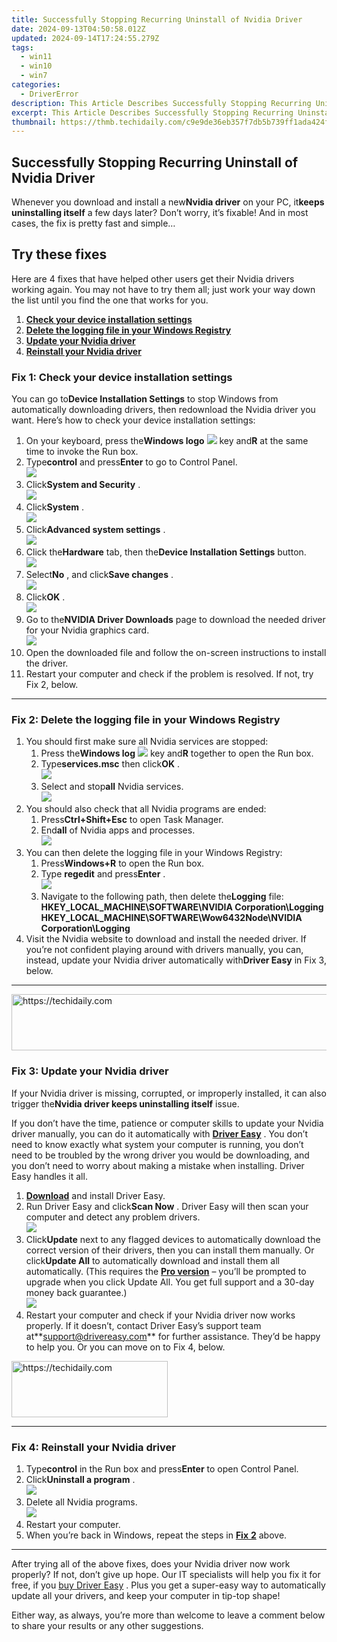 ```yaml
---
title: Successfully Stopping Recurring Uninstall of Nvidia Driver
date: 2024-09-13T04:50:58.012Z
updated: 2024-09-14T17:24:55.279Z
tags:
  - win11
  - win10
  - win7
categories:
  - DriverError
description: This Article Describes Successfully Stopping Recurring Uninstall of Nvidia Driver
excerpt: This Article Describes Successfully Stopping Recurring Uninstall of Nvidia Driver
thumbnail: https://thmb.techidaily.com/c9e9de36eb357f7db5b739ff1ada424f8276ace6815f6a294b656d072c86df72.jpg
---
```


## Successfully Stopping Recurring Uninstall of Nvidia Driver

 Whenever you download and install a new**Nvidia driver** on your PC, it**keeps uninstalling itself** a few days later? Don’t worry, it’s fixable! And in most cases, the fix is pretty fast and simple…

## Try these fixes

 Here are 4 fixes that have helped other users get their Nvidia drivers working again. You may not have to try them all; just work your way down the list until you find the one that works for you.

1. [**Check your device installation settings**](https://uperfect.sjv.io/g1jgba)
2. [**Delete the logging file in your Windows Registry**](https://zonlipartnershipprogram.pxf.io/b0rbxy)
3. [**Update your Nvidia driver**](https://turtlebeacheu.sjv.io/1r0r59)
4. [**Reinstall your Nvidia driver**](https://dreoaffiliateprogram.pxf.io/k0ezjl)

### Fix 1: Check your device installation settings

 You can go to**Device Installation Settings** to stop Windows from automatically downloading drivers, then redownload the Nvidia driver you want. Here’s how to check your device installation settings:

1. On your keyboard, press the**Windows logo** ![](https://images.drivereasy.com/wp-content/uploads/2018/07/img_5b4ecde832800.png) key and**R** at the same time to invoke the Run box.
2. Type**control** and press**Enter** to go to Control Panel.  
![](https://images.drivereasy.com/wp-content/uploads/2018/10/img_5bc59b08cdf4e.png)
3. Click**System and Security** .  
![](https://images.drivereasy.com/wp-content/uploads/2018/10/img_5bc59ba063ed0.jpg)
4. Click**System** .  
![](https://images.drivereasy.com/wp-content/uploads/2018/10/img_5bc59bd79ae6d.jpg)
5. Click**Advanced system settings** .  
![](https://images.drivereasy.com/wp-content/uploads/2018/10/img_5bc59c0e94e5d.jpg)
6. Click the**Hardware** tab, then the**Device Installation Settings** button.  
![](https://images.drivereasy.com/wp-content/uploads/2018/10/img_5bc59cb552443.jpg)
7. Select**No** , and click**Save changes** .  
![](https://images.drivereasy.com/wp-content/uploads/2018/10/img_5bc5a1202b9e9.jpg)
8. Click**OK** .  
![](https://images.drivereasy.com/wp-content/uploads/2018/10/img_5bc5a2a572543.jpg)
9. Go to the**NVIDIA Driver Downloads** page to download the needed driver for your Nvidia graphics card.  
![](https://images.drivereasy.com/wp-content/uploads/2018/10/img_5bc5994c83f8c.jpg)
10. Open the downloaded file and follow the on-screen instructions to install the driver.
11. Restart your computer and check if the problem is resolved. If not, try Fix 2, below.

---

### Fix 2: Delete the logging file in your Windows Registry

1. You should first make sure all Nvidia services are stopped:  
   1. Press the**Windows log** ![](https://images.drivereasy.com/wp-content/uploads/2018/07/img_5b4ecde832800.png) key and**R** together to open the Run box.  
   2. Type**services.msc**  then click**OK** .  
   ![](https://images.drivereasy.com/wp-content/uploads/2018/10/img_5bc5a9433a0fb.png)  
   3. Select and stop**all** Nvidia services.  
   ![](https://images.drivereasy.com/wp-content/uploads/2018/10/img_5bc5ae3f67690.jpg)
2. You should also check that all Nvidia programs are ended:  
   1. Press**Ctrl+Shift+Esc** to open Task Manager.  
   2. End**all** of Nvidia apps and processes.  
   ![](https://images.drivereasy.com/wp-content/uploads/2018/10/img_5bc5b0564178c.jpg)
3. You can then delete the logging file in your Windows Registry:  
   1. Press**Windows+R** to open the Run box.  
   2. Type **regedit** and press**Enter** .  
   ![](https://images.drivereasy.com/wp-content/uploads/2018/10/img_5bc5b13e9cf85.png)  
   3. Navigate to the following path, then delete the**Logging** file:  
   **HKEY\_LOCAL\_MACHINE\\SOFTWARE\\NVIDIA Corporation\\Logging**  
    **HKEY\_LOCAL\_MACHINE\\SOFTWARE\\Wow6432Node\\NVIDIA Corporation\\Logging**
4. Visit the Nvidia website to download and install the needed driver. If you’re not confident playing around with drivers manually, you can, instead, update your Nvidia driver automatically with**Driver Easy** in Fix 3, below.

---

<!-- affiliate ads begin -->
<a href="https://appsumo.8odi.net/c/5597632/2137379/7443" target="_top" id="2137379">
  <img src="//a.impactradius-go.com/display-ad/7443-2137379" border="0" alt="https://techidaily.com" width="728" height="90"/>
</a>
<img height="0" width="0" src="https://appsumo.8odi.net/i/5597632/2137379/7443" style="position:absolute;visibility:hidden;" border="0" />
<!-- affiliate ads end -->

### Fix 3: Update your Nvidia driver

 If your Nvidia driver is missing, corrupted, or improperly installed, it can also trigger the**Nvidia driver keeps uninstalling itself** issue.

 If you don’t have the time, patience or computer skills to update your Nvidia driver manually, you can do it automatically with **[Driver Easy](https://tools.techidaily.com/drivereasy/download/)**  . You don’t need to know exactly what system your computer is running, you don’t need to be troubled by the wrong driver you would be downloading, and you don’t need to worry about making a mistake when installing. Driver Easy handles it all.

1. **[Download](https://tools.techidaily.com/drivereasy/download/)**  and install Driver Easy.
2. Run Driver Easy and click**Scan Now** . Driver Easy will then scan your computer and detect any problem drivers.  
![](https://images.drivereasy.com/wp-content/uploads/2018/10/img_5bc58e5bb6635.jpg)
3. Click**Update** next to any flagged devices to automatically download the correct version of their drivers, then you can install them manually. Or click**Update All** to automatically download and install them all automatically. (This requires the **[Pro version](https://tools.techidaily.com/drivereasy/download/)**  – you’ll be prompted to upgrade when you click Update All. You get full support and a 30-day money back guarantee.)  
![](https://images.drivereasy.com/wp-content/uploads/2018/10/img_5bc58e7b30171.jpg)
4. Restart your computer and check if your Nvidia driver now works properly. If it doesn’t, contact Driver Easy’s support team at**<support@drivereasy.com>** for further assistance. They’d be happy to help you. Or you can move on to Fix 4, below.

<!-- affiliate ads begin -->
<a href="https://review-au.sjv.io/c/5597632/2098705/14409" target="_top" id="2098705">
  <img src="//a.impactradius-go.com/display-ad/14409-2098705" border="0" alt="https://techidaily.com" width="250" height="90"/>
</a>
<img height="0" width="0" src="https://review-au.sjv.io/i/5597632/2098705/14409" style="position:absolute;visibility:hidden;" border="0" />
<!-- affiliate ads end -->

---

### Fix 4: Reinstall your Nvidia driver

1. Type**control** in the Run box and press**Enter** to open Control Panel.
2. Click**Uninstall a program** .  
![](https://images.drivereasy.com/wp-content/uploads/2018/10/img_5bc5b694a6834.jpg)
3. Delete all Nvidia programs.  
![](https://images.drivereasy.com/wp-content/uploads/2018/10/img_5bc5b6e7f170d.jpg)
4. Restart your computer.
5. When you’re back in Windows, repeat the steps in [**Fix** **2**](https://propmoneyinc.pxf.io/q4jzdy) above.

---

 After trying all of the above fixes, does your Nvidia driver now work properly? If not, don’t give up hope. Our IT specialists will help you fix it for free, if you [buy Driver Easy](https://tools.techidaily.com/drivereasy/download/) . Plus you get a super-easy way to automatically update all your drivers, and keep your computer in tip-top shape!

 Either way, as always, you’re more than welcome to leave a comment below to share your results or any other suggestions.

<ins class="adsbygoogle"
     style="display:block"
     data-ad-format="autorelaxed"
     data-ad-client="ca-pub-7571918770474297"
     data-ad-slot="1223367746"></ins>

<ins class="adsbygoogle"
     style="display:block"
     data-ad-client="ca-pub-7571918770474297"
     data-ad-slot="8358498916"
     data-ad-format="auto"
     data-full-width-responsive="true"></ins>



